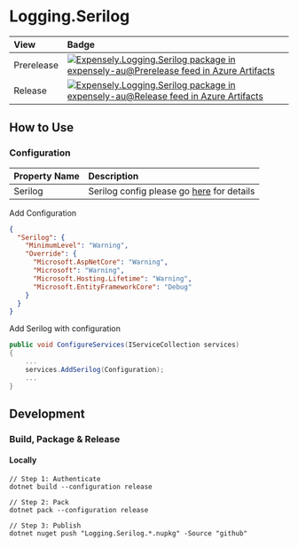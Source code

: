 # Logging.Serilog

| View       | Badge                                                                                                                                                                                                                                                                                                                                                                                                                                                                                                               |
|:-----------|:--------------------------------------------------------------------------------------------------------------------------------------------------------------------------------------------------------------------------------------------------------------------------------------------------------------------------------------------------------------------------------------------------------------------------------------------------------------------------------------------------------------------|
| Prerelease | [![Expensely.Logging.Serilog package in expensely-au@Prerelease feed in Azure Artifacts](https://feeds.dev.azure.com/expensely-au/_apis/public/Packaging/Feeds/4634f7ff-ee1a-49bd-b3de-2f19eb18d3e1@0b477f7e-e363-4441-97f7-bf3189253564/Packages/0205fb37-f302-495e-bf20-2038bcb1c5e1/Badge)](https://dev.azure.com/expensely-au/Expensely/_packaging?_a=package&feed=4634f7ff-ee1a-49bd-b3de-2f19eb18d3e1%400b477f7e-e363-4441-97f7-bf3189253564&package=0205fb37-f302-495e-bf20-2038bcb1c5e1&preferRelease=true) |
| Release    | [![Expensely.Logging.Serilog package in expensely-au@Release feed in Azure Artifacts](https://feeds.dev.azure.com/expensely-au/_apis/public/Packaging/Feeds/4634f7ff-ee1a-49bd-b3de-2f19eb18d3e1@f9bccf78-9a6f-4e24-bcd7-b5f77186974c/Packages/0205fb37-f302-495e-bf20-2038bcb1c5e1/Badge)](https://dev.azure.com/expensely-au/Expensely/_packaging?_a=package&feed=4634f7ff-ee1a-49bd-b3de-2f19eb18d3e1%40f9bccf78-9a6f-4e24-bcd7-b5f77186974c&package=0205fb37-f302-495e-bf20-2038bcb1c5e1&preferRelease=true)    |


## How to Use  
### Configuration  
| Property Name | Description                                                                                                                  |
|:--------------|:-----------------------------------------------------------------------------------------------------------------------------|
| Serilog       | Serilog config please go [here](https://github.com/serilog/serilog-settings-configuration/blob/master/README.md) for details |

Add Configuration
``` json
{
  "Serilog": {
    "MinimumLevel": "Warning",
    "Override": {
      "Microsoft.AspNetCore": "Warning",
      "Microsoft": "Warning",
      "Microsoft.Hosting.Lifetime": "Warning",
      "Microsoft.EntityFrameworkCore": "Debug"
    }
  }
}
```

Add Serilog with configuration
``` csharp
public void ConfigureServices(IServiceCollection services)
{
    ...
    services.AddSerilog(Configuration);
    ...
}
```

## Development
### Build, Package & Release
#### Locally
```
// Step 1: Authenticate
dotnet build --configuration release 

// Step 2: Pack
dotnet pack --configuration release 

// Step 3: Publish
dotnet nuget push "Logging.Serilog.*.nupkg" -Source "github"
```
